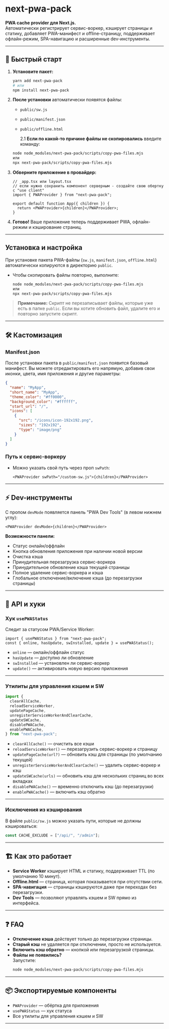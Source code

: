# next-pwa-pack

**PWA cache provider для Next.js.**  
Автоматически регистрирует сервис-воркер, кэширует страницы и статику, добавляет PWA-манифест и offline-страницу, поддерживает офлайн-режим, SPA-навигацию и расширенные dev-инструменты.

---

## 🚀 Быстрый старт

1. **Установите пакет:**

   ```bash
   yarn add next-pwa-pack
   # или
   npm install next-pwa-pack
   ```

2. **После установки** автоматически появятся файлы:

   - `public/sw.js`
   - `public/manifest.json`
   - `public/offline.html`

     2.1 **Если по какой-то причине файлы не скопировались** введите команду:

   ```bash
   node node_modules/next-pwa-pack/scripts/copy-pwa-files.mjs
   или
   npx next-pwa-pack/scripts/copy-pwa-files.mjs
   ```

3. **Обверните приложение в провайдер:**

   ```tsx
   // _app.tsx или layout.tsx
   // если нужно сохранить компонент серверным - создайте свою обертку с "use client"
   import { PWAProvider } from "next-pwa-pack";

   export default function App({ children }) {
     return <PWAProvider>{children}</PWAProvider>;
   }
   ```

4. **Готово!** Ваше приложение теперь поддерживает PWA, офлайн-режим и кэширование страниц.

---

## Установка и настройка

При установке пакета PWA-файлы (`sw.js`, `manifest.json`, `offline.html`) автоматически копируются в директорию `public`.

- Чтобы скопировать файлы повторно, выполните:
  ```bash
  node node_modules/next-pwa-pack/scripts/copy-pwa-files.mjs
  или
  npx next-pwa-pack/scripts/copy-pwa-files.mjs
  ```

> **Примечание:** Скрипт не перезаписывает файлы, которые уже есть в папке `public`. Если вы хотите обновить файл, удалите его и повторно запустите скрипт.

---

## 🛠️ Кастомизация

### Manifest.json

После установки пакета в `public/manifest.json` появится базовый манифест. Вы можете отредактировать его напрямую, добавив свои иконки, цвета, имя приложения и другие параметры:

```json
{
  "name": "MyApp",
  "short_name": "MyApp",
  "theme_color": "#ff0000",
  "background_color": "#ffffff",
  "start_url": "/",
  "icons": [
    {
      "src": "/icons/icon-192x192.png",
      "sizes": "192x192",
      "type": "image/png"
    }
  ]
}
```

### Путь к сервис-воркеру

- Можно указать свой путь через проп `swPath`:
  ```tsx
  <PWAProvider swPath="/custom-sw.js">{children}</PWAProvider>
  ```

---

## ⚡ Dev-инструменты

C пропом `devMode` появляется панель "PWA Dev Tools" (в левом нижнем углу):

```tsx
<PWAProvider devMode>{children}</PWAProvider>
```

**Возможности панели:**

- Статус онлайн/оффлайн
- Кнопка обновления приложения при наличии новой версии
- Очистка кэша
- Принудительная перезагрузка сервис-воркера
- Принудительное обновление кэша текущей страницы
- Полное удаление сервис-воркера и кэша
- Глобальное отключение/включение кэша (до перезагрузки страницы)

---

## 🧩 API и хуки

### Хук `usePWAStatus`

Следит за статусом PWA/Service Worker:

```tsx
import { usePWAStatus } from "next-pwa-pack";
const { online, hasUpdate, swInstalled, update } = usePWAStatus();
```

- `online` — онлайн/оффлайн статус
- `hasUpdate` — доступно ли обновление
- `swInstalled` — установлен ли сервис-воркер
- `update()` — активировать новую версию приложения

---

### Утилиты для управления кэшем и SW

```ts
import {
  clearAllCache,
  reloadServiceWorker,
  updatePageCache,
  unregisterServiceWorkerAndClearCache,
  updateSWCache,
  disablePWACache,
  enablePWACache,
} from "next-pwa-pack";
```

- `clearAllCache()` — очистить все кэши
- `reloadServiceWorker()` — перезагрузить сервис-воркер и страницу
- `updatePageCache(url?)` — обновить кэш для страницы (по умолчанию текущей)
- `unregisterServiceWorkerAndClearCache()` — удалить сервис-воркер и кэш
- `updateSWCache(urls)` — обновить кэш для нескольких страниц во всех вкладках
- `disablePWACache()` — временно отключить кэш (до перезагрузки)
- `enablePWACache()` — включить кэш обратно

---

### Исключения из кэширования

В файле `public/sw.js` можно указать пути, которые не должны кэшироваться:

```js
const CACHE_EXCLUDE = ["/api/", "/admin"];
```

---

## 🏗️ Как это работает

- **Service Worker** кэширует HTML и статику, поддерживает TTL (по умолчанию 10 минут).
- **Offline.html** — страница, которая показывается при отсутствии сети.
- **SPA-навигация** — страницы кэшируются даже при переходах без перезагрузки.
- **Dev Tools** — позволяют управлять кэшем и SW прямо из интерфейса.

---

## ❓ FAQ

- **Отключение кэша** действует только до перезагрузки страницы.
- **Старый кэш** не удаляется при отключении, просто не используется.
- **Включить кэш обратно** — кнопкой или перезагрузкой страницы.
- **Файлы не появились?**  
  Запустите:
  ```bash
  node node_modules/next-pwa-pack/scripts/copy-pwa-files.mjs
  ```

---

## 📦 Экспортируемые компоненты

- `PWAProvider` — обёртка для приложения
- `usePWAStatus` — хук статуса
- Все утилиты для управления кэшем и SW

---
